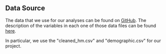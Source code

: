 ## Data Source

The data that we use for our analyses can be found on [GitHub](https://github.com/rit-public/HappyDB/tree/master/happydb/data). The description of the variables in each one of those data files can be found [here](https://github.com/rit-public/HappyDB).

In particular, we use the "cleaned_hm.csv" and "demographic.csv" for our project.
